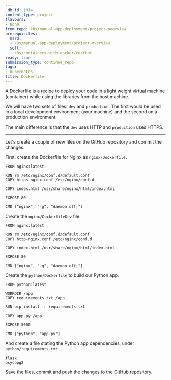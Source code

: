 ```yaml
---
_db_id: 1014
content_type: project
flavours:
- none
from_repo: k8s/manual-app-deployment/project-overview
prerequisites:
  hard:
  - k8s/manual-app-deployment/project-overview
  soft:
  - k8s/containers-with-docker/certbot
ready: true
submission_type: continue_repo
tags:
- kubernetes
title: Dockerfile
---
```


A Dockerfile is a recipe to deploy your code in a light weight virtual machine (container) while using the libraries from the host machine.

We will have two sets of files: `dev` and `production`. The first would be used in a local development environment (your machine) and the second on a production environment.

The main difference is that the `dev` uses HTTP and `production` uses HTTPS.

***

Let's create a couple of new files on the GitHub repository and commit the changes.

First, create the Dockerfile for Nginx as `nginx/Dockerfile.`

```
FROM nginx:latest

RUN rm /etc/nginx/conf.d/default.conf
COPY https-nginx.conf /etc/nginx/conf.d

COPY index.html /usr/share/nginx/html/index.html

EXPOSE 80

CMD ["nginx", "-g", "daemon off;"]
```

Create the `nginx/DockerfileDev` file.

```
FROM nginx:latest

RUN rm /etc/nginx/conf.d/default.conf
COPY http-nginx.conf /etc/nginx/conf.d

COPY index.html /usr/share/nginx/html/index.html

EXPOSE 80

CMD ["nginx", "-g", "daemon off;"]
```

Create the `python/Dockerfile` to build our Python app.

```
FROM python:latest

WORKDIR /app
COPY requirements.txt /app

RUN pip install -r requirements.txt

COPY app.py /app

EXPOSE 5000

CMD ["python", "app.py"]
```

And create a file stating the Python app dependencies, under `python/requirements.txt` .

```
flask
psycopg2
```

Save the files, commit and push the changes to the GitHub repository.